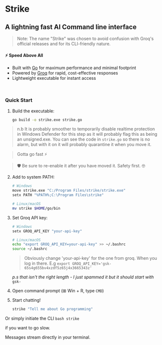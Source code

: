 # Strike
## A lightning fast AI Command line interface

> Note: The name "Strike" was chosen to avoid confusion with Groq's official releases and for its CLI-friendly nature.


#### ⚡ Speed Above All
- Built with [Go](https://go.dev/) for maximum performance and minimal footprint
- Powered by [Groq](https://groq.com/) for rapid, cost-effective responses
- Lightweight executable for instant access
</br>

### Quick Start
1. Build the executable:
    ```bash
    go build -o strike.exe strike.go
    ```

> n.b It is probably smoother to temporarily disable realtime protection in Windows Defender for this step as it will probably flag this as being an unsigned.exe. You can see the code in `strike.go` so there is no alarm, but with it on it will probably quarantine it when you move it. 

>Gotta go fast ⚡

>🛡️ Be sure to re-enable it after you have moved it. Safety first. 🤓


2. Add to system PATH:
    ```bash
    # Windows
    move strike.exe "C:/Program Files/strike/strike.exe"
    setx PATH "%PATH%;C:\Program Files\strike"

    # Linux/macOS
    mv strike $HOME/go/bin
    ```

3. Set Groq API key:
    ```bash
    # Windows
    setx GROQ_API_KEY "your-api-key"

    # Linux/macOS
    echo "export GROQ_API_KEY=your-api-key" >> ~/.bashrc
    source ~/.bashrc
    ```

    >Obviously change 'your-api-key' for the one from groq. When you log in there. E.g `export GROQ_API_KEY='gsk-65s4g655bv4xzdf5z65j4x3665343z'`

    *p.s that isn't the right length - I just spammed it but it should start with* `gsk-`

4. Open command prompt (⊞ Win + R, type `CMD`)

5. Start chatting!
    ```bash
    strike "Tell me about Go programming"
    ```
Or simply initiate the CLI
    ```bash
    strike
    ```

if you want to go slow. 

Messages stream directly in your terminal.

